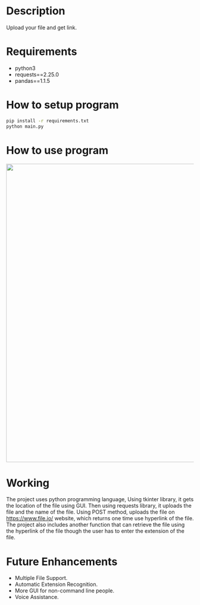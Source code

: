# Description
Upload your file and get link.

# Requirements
* python3
* requests==2.25.0
* pandas==1.1.5

# How to setup program
```bash
pip install -r requirements.txt
python main.py
```
# How to use program

<img src="https://github.com/jairajsahgal/file_uploader/main/simplescreenrecorder-2020-12-12_21.59.29.gif" width="800"/>

# Working
The project uses python programming language, Using tkinter library, it gets the location of the file using GUI.
Then using requests library, it uploads the file and the name of the file. Using POST method, uploads the file on https://www.file.io/ website, which returns one time use hyperlink of the file.
The project also includes another function that can retrieve the file using the hyperlink of the file though the user has to enter the extension of the file.


# Future Enhancements
* Multiple File Support.
* Automatic Extension Recognition.
* More GUI for non-command line people.
* Voice Assistance.
